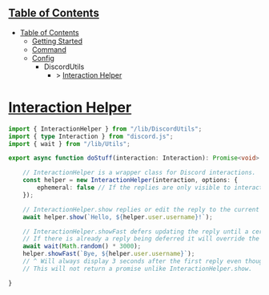 
## [Table of Contents](#table-of-contents)

* [Table of Contents](/docs/TableOfContents.md)
    * [Getting Started](/docs/GettingStarted.md)
    * [Command](/docs/Command.md)
    * [Config](/docs/Config.md)
        * DiscordUtils
            * \> [Interaction Helper](/docs/DiscordUtils/InteractionHelper.md)

# [Interaction Helper](#interaction-helper)

```TypeScript
import { InteractionHelper } from "/lib/DiscordUtils";
import { type Interaction } from "discord.js";
import { wait } from "/lib/Utils";

export async function doStuff(interaction: Interaction): Promise<void> {

    // InteractionHelper is a wrapper class for Discord interactions.
    const helper = new InteractionHelper(interaction, options: {
        ephemeral: false // If the replies are only visible to interaction user.
    });

    // InteractionHelper.show replies or edit the reply to the current interaction.
    await helper.show(`Hello, ${helper.user.username}!`);

    // InteractionHelper.showFast defers updating the reply until a certain time has passed since last reply.
    // If there is already a reply being deferred it will override the older one.
    await wait(Math.random() * 3000);
    helper.showFast(`Bye, ${helper.user.username}`);
    // ^ Will always display 3 seconds after the first reply even though we wait a random amount. 
    // This will not return a promise unlike InteractionHelper.show.

}
```
